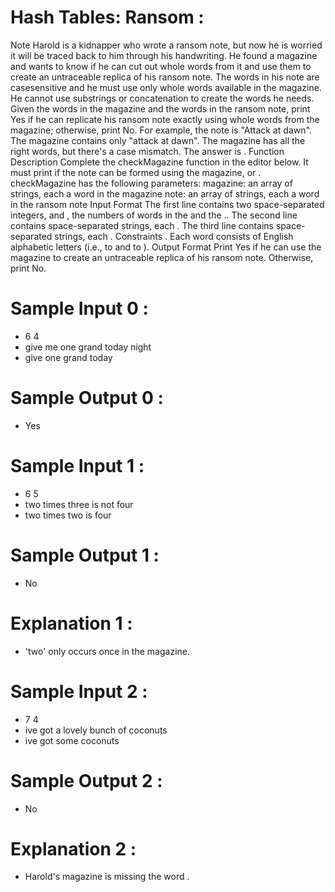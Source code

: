 # Hash Tables: Ransom :

Note
Harold is a kidnapper who wrote a ransom note, but now he is worried it will be traced back to him
through his handwriting. He found a magazine and wants to know if he can cut out whole words from it
and use them to create an untraceable replica of his ransom note. The words in his note are casesensitive and he must use only whole words available in the magazine. He cannot use substrings or
concatenation to create the words he needs.
Given the words in the magazine and the words in the ransom note, print Yes if he can replicate his
ransom note exactly using whole words from the magazine; otherwise, print No.
For example, the note is "Attack at dawn". The magazine contains only "attack at dawn". The magazine
has all the right words, but there's a case mismatch. The answer is .
Function Description
Complete the checkMagazine function in the editor below. It must print if the note can be formed
using the magazine, or .
checkMagazine has the following parameters:
magazine: an array of strings, each a word in the magazine
note: an array of strings, each a word in the ransom note
Input Format
The first line contains two space-separated integers, and , the numbers of words in the
and the ..
The second line contains space-separated strings, each .
The third line contains space-separated strings, each .
Constraints
.
Each word consists of English alphabetic letters (i.e., to and to ).
Output Format
Print Yes if he can use the magazine to create an untraceable replica of his ransom note. Otherwise, print
No.

# Sample Input 0 :
* 6 4
* give me one grand today night
* give one grand today

# Sample Output 0 :
* Yes

# Sample Input 1 :
* 6 5
* two times three is not four
* two times two is four

# Sample Output 1 :
* No

# Explanation 1 :
- 'two' only occurs once in the magazine.

# Sample Input 2 :
* 7 4
* ive got a lovely bunch of coconuts
* ive got some coconuts

# Sample Output 2 :
* No

# Explanation 2 :
- Harold's magazine is missing the word .